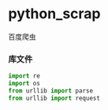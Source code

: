 # python_scrap
百度爬虫

### 库文件

```python
import re
import os
from urllib import parse
from urllib import request
```